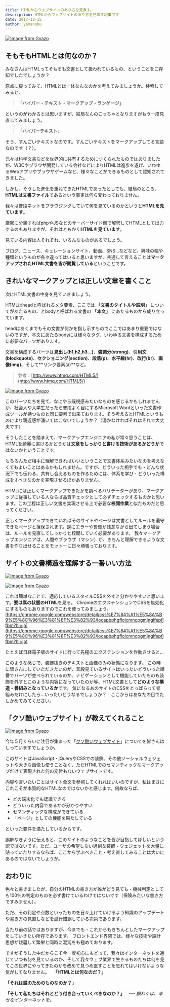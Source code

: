 ```yaml
---
title: HTMLからウェブサイトのあり方を見直す。
description: HTMLからウェブサイトのあり方を見直す記事です
date: 2017-12-15
author: yamanoku
---
```


[![Image from Gyazo](https://i.gyazo.com/42acf3b5c065db36cd9ef55287a47549.jpg)](https://gyazo.com/42acf3b5c065db36cd9ef55287a47549)

## そもそもHTMLとは何なのか？

みなさんはHTMLってそもそも文書として扱われているもの、ということをご存知でしたでしょうか？

原点に戻ってみて、HTMLとは一体なんなのかを考えてみましょうか。検索してみると、

> **「ハイパー・テキスト・マークアップ・ランゲージ」**

というのがわかるとは思いますが、結局なんのこっちゃとなりますがもう一度見直してみましょう。

> **「ハイパーテキスト」**

そう、すんごいテキストなのです。すんごいテキストをマークアップしてる言語なのです（？）。

元々は[科学文書などを世界的に共有するためにつくられたもの](https://www.w3.org/TR/HTML51/introduction.HTML#background)ではありましたが、W3Cやブラウザ開発している会社などによりHTMLは進歩を遂げ、いわゆるWebアプリやブラウザゲームなど、様々なことができるものとして認知されてきました。

しかし、そうした進化を重ねてきたHTMLであったとしても、結局のところ、**HTMLは文書ファイル**であるという事実は何ら変わっておりません。

我々は普段ネットをブラウジングしていて何を見ているのかというと**HTMLを見ています**。

厳密に分類すればphpやJSなどのサーバーサイド側で解釈してHTMLとして出力するのもありますが、それはともかく**HTMLを見ています**。

見ている内容は人それぞれ、いろんなものがあるでしょう。

ブログ、ニュース、キュレーションサイト、動画、SNS…などなど。興味の幅や種類というものが各々違ってはいると思いますが、共通して言えることは**マークアップされたHTML文書を皆が閲覧している**ということです。
 
## きれいなマークアップとは正しい文章を書くこと

次にHTML文書の中身を見ていきましょう。

HTMLはheadと呼ばれるメタ要素、ここでは **「文書のタイトルや説明」** についてがあたるもの、とbodyと呼ばれる文書の **「本文」** にあたるものから成り立っています。

headはあくまでもその文書が何かを指し示すものでここではあまり重要ではないのですが、本文にあたるbodyには様々なタグ、いわゆる文書を構成するために必要なパーツがあります。

文書を構成するパーツは**見出し(h1,h2,h3…)**、**強調分(strong)**、**引用文(blockquote)**、**セクショニング(section)**、**段落(p)**、**水平線(hr)**、**改行(br)**、**画像(img)**、そして**リンク要素(a)**など。

> 参考：[http://www.htmq.com/HTML5/](http://www.htmq.com/HTML5/)

[![Image from Gyazo](https://i.gyazo.com/188538b4613879fd49782950a81cfb43.png)](https://gyazo.com/188538b4613879fd49782950a81cfb43)

このパーツたちを見て、なにやら既視感みたいなものを感じるかもしれませんが、社会人や大学生だったら普段よく目にするMicrosoft Wordといった文書作成ツールが持つものと同じ要素で出来ております。そう考えるとHTMLというものにより親近感が湧いてはこないでしょうか？（湧かなければそれはそれで大丈夫です）

そうしたことを踏まえて、マークアップエンジニアの私が常々思うことは、HTMLを綺麗に書けるかどうかは**文章をしっかりと書ける技術があるかどうか**ではないかということです。

もちろんただ相手に理解できればいいということで文書体系みたいなのを考えなくてもよいことはあるかもしれません。ですが、どういった相手でも・どんな状況下でも伝わる、共有し合えるものを作るためには、体系を学び・どういった構成をすべきなのかを実現させるほかありません。

HTMLには正しくマークアップできたかを調べるバリデーターがあり、マークアップに従事している人ならば品質チェックとして必ずチェックするものかと思います。この工程は正しい文書を実現させる上で必要な**校閲作業**と似たものだと思ってください。

正しくマークアップできていればそのサイトやページは文書としてルールを遵守できたページと担保されます。逆にエラーや警告が残念ながら出てしまう場合は、ルールを見直してしっかりと校閲していく必要があります。
我々マークアップエンジニアは、人間やブラウザ（マシン）が、きちんと理解できるような文書を作り出せることをモットーに日々頑張っております。
 
## サイトの文書構造を理解する一番いい方法

[![Image from Gyazo](https://i.gyazo.com/28fed5d2d299723b7f591f9e868cd58a.png)](https://gyazo.com/28fed5d2d299723b7f591f9e868cd58a)

[![Image from Gyazo](https://i.gyazo.com/f0168b9e16edf385c59f6a838985108b.gif)](https://gyazo.com/f0168b9e16edf385c59f6a838985108b)

これは簡単なことで、適応しているスタイルCSSを外すと分かりやすいと思います。**要は素の状態のHTML**を見る。
ChromeのエクステンションでCSSを無効化にするものもありますのでこれを使ってみましょう。
[https://chrome.google.com/webstore/detail/css%E7%84%A1%E5%8A%B9%E5%8C%96%E3%81%8F%E3%82%93/locapbphgfloicmncpgmjnglfepfjfbm?hl=ja](https://chrome.google.com/webstore/detail/css%E7%84%A1%E5%8A%B9%E5%8C%96%E3%81%8F%E3%82%93/locapbphgfloicmncpgmjnglfepfjfbm?hl=ja)

たとえば日経電子版のサイトに行って先程のエクステンションを作動させると…

このような感じで、装飾抜きのテキストと画像のみの状態になります。
この時に皆さんにしていただきたいのが、普段見ているサイトはいったいどういった順番でパーツが並べられているのか、ナビゲーションとして機能していたものも装飾を外すとこのような内容になっていたのか等、HTML文書として**どのような構造・骨組みとなっているか**です。
気になるあのサイトのCSSをとっぱらって骨組みだけにしたら…いったいどうなるでしょうか？　ここからはあなたの目でたしかめてみてください。

## 「クソ酷いウェブサイト」が教えてくれること

[![Image from Gyazo](https://i.gyazo.com/309de70e04de5416f94f664c02828545.png)](https://gyazo.com/309de70e04de5416f94f664c02828545)

今年５月くらいに注目が集まった「[クソ酷いウェブサイト](https://toshimaru.net/motherfuckingwebsite/)」についてを皆さんはしっていますでしょうか。

このサイトはJavaScript・jQueryやCSSでの装飾、その他ソーシャルウェジェットや大きな画像も使うことなく、ただHTMLでのセマンティックなマークアップだけで表現された何の変哲もないウェブサイトです。

内容や言いたいことはサイト全文を参照してくれればいいのですが、私はまさにこれこそが本質的なHTMLなのではないかと感じます。何故ならば、

* どの端末化でも認識できる
* どういった内容であるかが分かりやすい
* セマンティックな構成ができている
* 「ページ」としての機能を果たしている

といった要件を満たしているからです。

誤解なきように伝えると、このサイトのようなことを皆が目指してほしいという訳ではないです。ただ、ユーザの希望しない過剰な装飾・ウェジェットを大量に貼っていたりするならば、ここから学ぶべきこと・考え直してみることは大いにあるのではないでしょうか。
 
## おわりに

色々と書きましたが、自分のHTMLの書き方が誰がどう見ても・機械判定としても100％の判定のものを必ず書けているわけではないです（保険みたいな書き方ですみません）。

ただ、その判定や点数といったものを日々上げていけるよう知識のアップデートや書き方の見直しなどを試行錯誤している次第であります。

当たり前の話ではありますが、今までも・これからもきちんとしたマークアップをしていきたい所存であります。
フロントエンド界隈では、様々な技術や設計思想が跋扈して繁栄と同時に混沌をも極めております。

ですがそうした中だからこそ今一度初心にもどって、我々はインターネットを通じていつも何を見ているのか、そして我々ウェブ業界で生きるものたちは何を見てこの世界にやってきたのかを改めて見つめ直すことを忘れてはいけないような気がしてなりません。
 
**「HTMLとは何なのだ？」**

**「それは誰のためのものなのか？」**

**「そして私たちはそれとどう付き合っていくべきなのか？」**
 
_ｰｰｰ 願わくば、幸せなインターネットを。_
